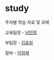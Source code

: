 # study
주차별 학습 자료 및 과제

교육팀장 - [남민정](https://github.com/RunaNam)

부팀장 - [김효일](https://github.com/kimhyoil)

알바 - [이정재](https://github.com/JungJaeLee-JJ)
